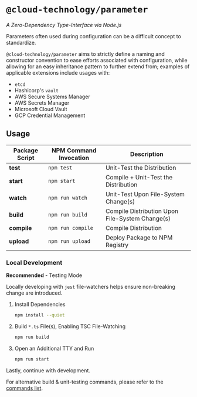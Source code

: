 # `@cloud-technology/parameter` #

*A Zero-Dependency Type-Interface via Node.js*

Parameters often used during configuration can be a difficult concept to standardize.

`@cloud-technology/parameter` aims to strictly define a naming and constructor convention
to ease efforts associated with configuration, while allowing for an easy inheritance
pattern to further extend from; examples of applicable extensions include usages with:

- `etcd`
- Hashicorp's `vault`
- AWS Secure Systems Manager
- AWS Secrets Manager
- Microsoft Cloud Vault
- GCP Credential Management 

## Usage ##

| Package Script | NPM Command Invocation | Description                                     |
|----------------|------------------------|-------------------------------------------------|
| **test**       | `npm test`             | Unit-Test the Distribution                      |
| **start**      | `npm start`            | Compile + Unit-Test the Distribution            |
| **watch**      | `npm run watch`        | Unit-Test Upon File-System Change(s)            |
| **build**      | `npm run build`        | Compile Distribution Upon File-System Change(s) |
| **compile**    | `npm run compile`      | Compile Distribution                            |
| **upload**     | `npm run upload`       | Deploy Package to NPM Registry                  |

### Local Development ###

**Recommended** - Testing Mode

Locally developing with `jest` file-watchers helps ensure non-breaking change are introduced.

1. Install Dependencies
    ```bash
    npm install --quiet
    ```
2. Build `*.ts` File(s), Enabling TSC File-Watching
    ```bash
    npm run build
    ```
3. Open an Additional TTY and Run 
    ```bash
    npm run start
    ```

Lastly, continue with development.

For alternative build & unit-testing commands, please refer to the [commands list](#usage).